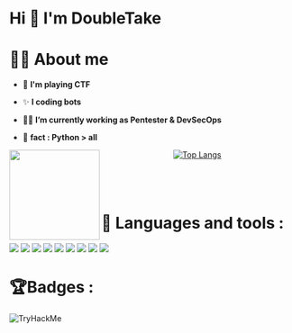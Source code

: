 <h1 align="left">Hi 👋 I'm DoubleTake</h1>

###

# 🙋‍♂️ **About me**

-   🚩 **I'm playing CTF**
-   ✨ **I coding bots**

-   👨‍💻 **I’m currently working as Pentester & DevSecOps**
-   🎲 **fact : Python > all**


<img align="left" height="160" src="https://github-readme-stats.vercel.app/api?username=DoubleTakes&theme=algolia&show_icons=true" />
<div align="center">

 [![Top Langs](https://github-readme-stats.vercel.app/api/top-langs/?username=DoubleTakes&layout=compact&theme=algolia&hide_border=true)](https://github.com/anuraghazra/github-readme-stats) 

</div>

###
<br><br>


# 🚀 **Languages and tools :**

<p>
    <img src="https://img.shields.io/badge/Python-FFD43B?style=for-the-badge&logo=python&logoColor=blue" />
    <img src="https://img.shields.io/badge/powershell-5391FE?style=for-the-badge&logo=powershell&logoColor=white" />
    <img src="https://img.shields.io/badge/Linux-FCC624?style=for-the-badge&logo=linux&logoColor=black" />
    <img src="https://img.shields.io/badge/GNU%20Bash-4EAA25?style=for-the-badge&logo=GNU%20Bash&logoColor=white" />
    <img src="https://img.shields.io/badge/Kali_Linux-557C94?style=for-the-badge&logo=kali-linux&logoColor=white" />
    <img src="https://img.shields.io/badge/VSCode-0078D4?style=for-the-badge&logo=visual%20studio%20code&logoColor=white" />
   <img src="https://img.shields.io/badge/Debian-A81D33?style=for-the-badge&logo=debian&logoColor=white" />
   <img src="https://img.shields.io/badge/C-00599C?style=for-the-badge&logo=c&logoColor=white" />
   <img src="https://img.shields.io/badge/MySQL-005C84?style=for-the-badge&logo=mysql&logoColor=white" />
</p>

# 🏆**Badges  :**

<img src="https://tryhackme-badges.s3.amazonaws.com/DoubleTake.png" alt="TryHackMe">

